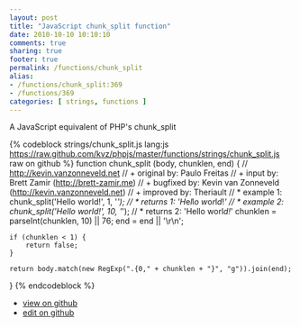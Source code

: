 ```yaml
---
layout: post
title: "JavaScript chunk_split function"
date: 2010-10-10 10:10:10
comments: true
sharing: true
footer: true
permalink: /functions/chunk_split
alias:
- /functions/chunk_split:369
- /functions/369
categories: [ strings, functions ]
---
```

A JavaScript equivalent of PHP's chunk_split
<!-- more -->
{% codeblock strings/chunk_split.js lang:js https://raw.github.com/kvz/phpjs/master/functions/strings/chunk_split.js raw on github %}
function chunk_split (body, chunklen, end) {
    // http://kevin.vanzonneveld.net
    // +   original by: Paulo Freitas
    // +      input by: Brett Zamir (http://brett-zamir.me)
    // +   bugfixed by: Kevin van Zonneveld (http://kevin.vanzonneveld.net)
    // +   improved by: Theriault
    // *     example 1: chunk_split('Hello world!', 1, '*');
    // *     returns 1: 'H*e*l*l*o* *w*o*r*l*d*!*'
    // *     example 2: chunk_split('Hello world!', 10, '*');
    // *     returns 2: 'Hello worl*d!*'
    chunklen = parseInt(chunklen, 10) || 76;
    end = end || '\r\n';

    if (chunklen < 1) {
        return false;
    }

    return body.match(new RegExp(".{0," + chunklen + "}", "g")).join(end);

}
{% endcodeblock %}
<ul>
 <li><a href="https://github.com/kvz/phpjs/blob/master/functions/strings/chunk_split.js">view on github</a></li>
 <li><a href="https://github.com/kvz/phpjs/edit/master/functions/strings/chunk_split.js">edit on github</a></li>
</ul>
